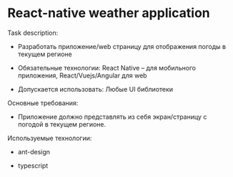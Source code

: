 # React-native weather application

Task description:

- Разработать приложение/web страницу для отображения погоды в текущем регионе

- Обязательные технологии: React Native – для мобильного приложения, React/Vuejs/Angular для web

- Допускается использовать: Любые UI библиотеки

Основные требования:

- Приложение должно представлять из себя экран/страницу с погодой в текущем регионе.

Используемые технологии:

- ant-design

- typescript

